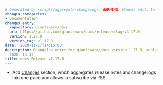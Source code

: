 ```yaml
---
# Generated by scripts/aggregate-changelogs. WARNING: Manual edits to this files will be overwritten.
changes_categories:
- Documentation
changes_entry:
  repository: giantswarm/docs
  url: https://github.com/giantswarm/docs/releases/tag/v1.17.0
  version: 1.17.0
  version_tag: v1.17.0
date: '2020-11-17T14:15:08'
description: Changelog entry for giantswarm/docs version 1.17.0, published on 17 November
  2020, 14:15
title: docs Release v1.17.0
---
```


- Add [Changes](https://docs.giantswarm.io/changes/) section, which aggregates release notes and change logs into one place and allows to subscribe via RSS.
